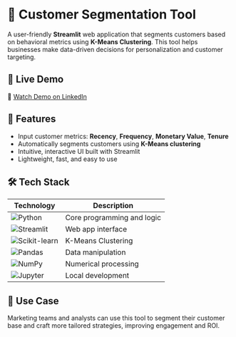 # 🧠 Customer Segmentation Tool
A user-friendly **Streamlit** web application that segments customers based on behavioral metrics using **K-Means Clustering**. This tool helps businesses make data-driven decisions for personalization and customer targeting.

## 🚀 Live Demo  
🔗 [Watch Demo on LinkedIn](https://www.linkedin.com/posts/riyanka-bhowmik-04882b216_built-a-streamlit-web-tool-that-segments-activity-7341870612866310145-TxMA?utm_source=share&utm_medium=member_desktop&rcm=ACoAADaVbHgBJBXnsTylFt8J1UAnL_uJuY4WeqE)

## 🧩 Features
- Input customer metrics: **Recency**, **Frequency**, **Monetary Value**, **Tenure**
- Automatically segments customers using **K-Means clustering**
- Intuitive, interactive UI built with Streamlit
- Lightweight, fast, and easy to use

## 🛠️ Tech Stack
| Technology      | Description                      |
|----------------|----------------------------------|
| ![Python](https://img.shields.io/badge/Python-3776AB?style=for-the-badge&logo=python&logoColor=white) | Core programming and logic |
| ![Streamlit](https://img.shields.io/badge/Streamlit-FF4B4B?style=for-the-badge&logo=streamlit&logoColor=white) | Web app interface |
| ![Scikit-learn](https://img.shields.io/badge/Scikit--learn-F7931E?style=for-the-badge&logo=scikit-learn&logoColor=white) | K-Means Clustering |
| ![Pandas](https://img.shields.io/badge/Pandas-150458?style=for-the-badge&logo=pandas&logoColor=white) | Data manipulation |
| ![NumPy](https://img.shields.io/badge/NumPy-013243?style=for-the-badge&logo=numpy&logoColor=white) | Numerical processing |
| ![Jupyter](https://img.shields.io/badge/Jupyter-F37626?style=for-the-badge&logo=jupyter&logoColor=white) | Local development |

## 📌 Use Case
Marketing teams and analysts can use this tool to segment their customer base and craft more tailored strategies, improving engagement and ROI.



